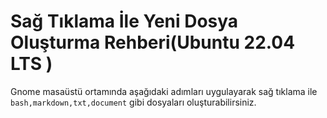 # Sağ Tıklama İle Yeni Dosya Oluşturma Rehberi(Ubuntu 22.04 LTS )

Gnome masaüstü ortamında aşağıdaki adımları uygulayarak sağ tıklama ile `bash,markdown,txt,document` gibi dosyaları oluşturabilirsiniz.
